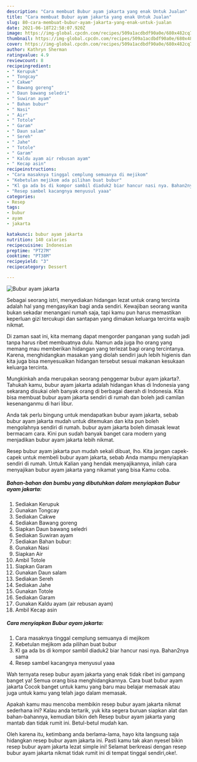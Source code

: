 ```yaml
---
description: "Cara membuat Bubur ayam jakarta yang enak Untuk Jualan"
title: "Cara membuat Bubur ayam jakarta yang enak Untuk Jualan"
slug: 80-cara-membuat-bubur-ayam-jakarta-yang-enak-untuk-jualan
date: 2021-06-18T22:58:07.920Z
image: https://img-global.cpcdn.com/recipes/509a1acdbdf90a0e/680x482cq70/bubur-ayam-jakarta-foto-resep-utama.jpg
thumbnail: https://img-global.cpcdn.com/recipes/509a1acdbdf90a0e/680x482cq70/bubur-ayam-jakarta-foto-resep-utama.jpg
cover: https://img-global.cpcdn.com/recipes/509a1acdbdf90a0e/680x482cq70/bubur-ayam-jakarta-foto-resep-utama.jpg
author: Kathryn Sherman
ratingvalue: 4.9
reviewcount: 8
recipeingredient:
- " Kerupuk"
- " Tongcay"
- " Cakwe"
- " Bawang goreng"
- " Daun bawang seledri"
- " Suwiran ayam"
- " Bahan bubur"
- " Nasi"
- " Air"
- " Totole"
- " Garam"
- " Daun salam"
- " Sereh"
- " Jahe"
- " Totole"
- " Garam"
- " Kaldu ayam air rebusan ayam"
- " Kecap asin"
recipeinstructions:
- "Cara masaknya tinggal cemplung semuanya di mejikom"
- "Kebetulan mejikom ada pilihan buat bubur"
- "Kl ga ada bs di kompor sambil diaduk2 biar hancur nasi nya. Bahan2nya sama"
- "Resep sambel kacangnya menyusul yaaa"
categories:
- Resep
tags:
- bubur
- ayam
- jakarta

katakunci: bubur ayam jakarta 
nutrition: 140 calories
recipecuisine: Indonesian
preptime: "PT27M"
cooktime: "PT38M"
recipeyield: "3"
recipecategory: Dessert

---
```



![Bubur ayam jakarta](https://img-global.cpcdn.com/recipes/509a1acdbdf90a0e/680x482cq70/bubur-ayam-jakarta-foto-resep-utama.jpg)

Sebagai seorang istri, menyediakan hidangan lezat untuk orang tercinta adalah hal yang mengasyikan bagi anda sendiri. Kewajiban seorang  wanita bukan sekadar menangani rumah saja, tapi kamu pun harus memastikan keperluan gizi tercukupi dan santapan yang dimakan keluarga tercinta wajib nikmat.

Di zaman  saat ini, kita memang dapat mengorder panganan yang sudah jadi tanpa harus ribet membuatnya dulu. Namun ada juga lho orang yang memang mau memberikan hidangan yang terlezat bagi orang tercintanya. Karena, menghidangkan masakan yang diolah sendiri jauh lebih higienis dan kita juga bisa menyesuaikan hidangan tersebut sesuai makanan kesukaan keluarga tercinta. 



Mungkinkah anda merupakan seorang penggemar bubur ayam jakarta?. Tahukah kamu, bubur ayam jakarta adalah hidangan khas di Indonesia yang sekarang disukai oleh banyak orang di berbagai daerah di Indonesia. Kita bisa membuat bubur ayam jakarta sendiri di rumah dan boleh jadi camilan kesenanganmu di hari libur.

Anda tak perlu bingung untuk mendapatkan bubur ayam jakarta, sebab bubur ayam jakarta mudah untuk ditemukan dan kita pun boleh mengolahnya sendiri di rumah. bubur ayam jakarta boleh dimasak lewat bermacam cara. Kini pun sudah banyak banget cara modern yang menjadikan bubur ayam jakarta lebih nikmat.

Resep bubur ayam jakarta pun mudah sekali dibuat, lho. Kita jangan capek-capek untuk membeli bubur ayam jakarta, sebab Anda mampu menyiapkan sendiri di rumah. Untuk Kalian yang hendak menyajikannya, inilah cara menyajikan bubur ayam jakarta yang nikamat yang bisa Kamu coba.

<!--inarticleads1-->

##### Bahan-bahan dan bumbu yang dibutuhkan dalam menyiapkan Bubur ayam jakarta:

1. Sediakan  Kerupuk
1. Gunakan  Tongcay
1. Sediakan  Cakwe
1. Sediakan  Bawang goreng
1. Siapkan  Daun bawang seledri
1. Sediakan  Suwiran ayam
1. Sediakan  Bahan bubur:
1. Gunakan  Nasi
1. Siapkan  Air
1. Ambil  Totole
1. Siapkan  Garam
1. Gunakan  Daun salam
1. Sediakan  Sereh
1. Sediakan  Jahe
1. Gunakan  Totole
1. Sediakan  Garam
1. Gunakan  Kaldu ayam (air rebusan ayam)
1. Ambil  Kecap asin




<!--inarticleads2-->

##### Cara menyiapkan Bubur ayam jakarta:

1. Cara masaknya tinggal cemplung semuanya di mejikom
1. Kebetulan mejikom ada pilihan buat bubur
1. Kl ga ada bs di kompor sambil diaduk2 biar hancur nasi nya. Bahan2nya sama
1. Resep sambel kacangnya menyusul yaaa




Wah ternyata resep bubur ayam jakarta yang enak tidak ribet ini gampang banget ya! Semua orang bisa menghidangkannya. Cara buat bubur ayam jakarta Cocok banget untuk kamu yang baru mau belajar memasak atau juga untuk kamu yang telah jago dalam memasak.

Apakah kamu mau mencoba membikin resep bubur ayam jakarta nikmat sederhana ini? Kalau anda tertarik, yuk kita segera buruan siapkan alat dan bahan-bahannya, kemudian bikin deh Resep bubur ayam jakarta yang mantab dan tidak rumit ini. Betul-betul mudah kan. 

Oleh karena itu, ketimbang anda berlama-lama, hayo kita langsung saja hidangkan resep bubur ayam jakarta ini. Pasti kamu tak akan nyesel bikin resep bubur ayam jakarta lezat simple ini! Selamat berkreasi dengan resep bubur ayam jakarta nikmat tidak rumit ini di tempat tinggal sendiri,oke!.


